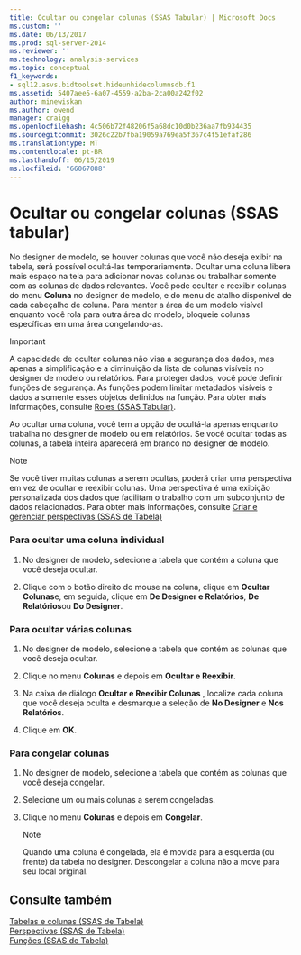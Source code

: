 ```yaml
---
title: Ocultar ou congelar colunas (SSAS Tabular) | Microsoft Docs
ms.custom: ''
ms.date: 06/13/2017
ms.prod: sql-server-2014
ms.reviewer: ''
ms.technology: analysis-services
ms.topic: conceptual
f1_keywords:
- sql12.asvs.bidtoolset.hideunhidecolumnsdb.f1
ms.assetid: 5407aee5-6a07-4559-a2ba-2ca00a242f02
author: minewiskan
ms.author: owend
manager: craigg
ms.openlocfilehash: 4c506b72f48206f5a68dc10d0b236aa7fb934435
ms.sourcegitcommit: 3026c22b7fba19059a769ea5f367c4f51efaf286
ms.translationtype: MT
ms.contentlocale: pt-BR
ms.lasthandoff: 06/15/2019
ms.locfileid: "66067088"
---
```

# <a name="hide-or-freeze-columns-ssas-tabular"></a>Ocultar ou congelar colunas (SSAS tabular)
  No designer de modelo, se houver colunas que você não deseja exibir na tabela, será possível ocultá-las temporariamente. Ocultar uma coluna libera mais espaço na tela para adicionar novas colunas ou trabalhar somente com as colunas de dados relevantes. Você pode ocultar e reexibir colunas do menu **Coluna** no designer de modelo, e do menu de atalho disponível de cada cabeçalho de coluna. Para manter a área de um modelo visível enquanto você rola para outra área do modelo, bloqueie colunas específicas em uma área congelando-as.  
  
> [!IMPORTANT]  
>  A capacidade de ocultar colunas não visa a segurança dos dados, mas apenas a simplificação e a diminuição da lista de colunas visíveis no designer de modelo ou relatórios. Para proteger dados, você pode definir funções de segurança. As funções podem limitar metadados visíveis e dados a somente esses objetos definidos na função. Para obter mais informações, consulte [Roles &#40;SSAS Tabular&#41;](roles-ssas-tabular.md).  
  
 Ao ocultar uma coluna, você tem a opção de ocultá-la apenas enquanto trabalha no designer de modelo ou em relatórios. Se você ocultar todas as colunas, a tabela inteira aparecerá em branco no designer de modelo.  
  
> [!NOTE]  
>  Se você tiver muitas colunas a serem ocultas, poderá criar uma perspectiva em vez de ocultar e reexibir colunas. Uma perspectiva é uma exibição personalizada dos dados que facilitam o trabalho com um subconjunto de dados relacionados. Para obter mais informações, consulte [Criar e gerenciar perspectivas &#40;SSAS de Tabela&#41;](perspectives-ssas-tabular.md)  
  
### <a name="to-hide-an-individual-column"></a>Para ocultar uma coluna individual  
  
1.  No designer de modelo, selecione a tabela que contém a coluna que você deseja ocultar.  
  
2.  Clique com o botão direito do mouse na coluna, clique em **Ocultar Colunas**e, em seguida, clique em **De Designer e Relatórios**, **De Relatórios**ou **Do Designer**.  
  
### <a name="to-hide-multiple-columns"></a>Para ocultar várias colunas  
  
1.  No designer de modelo, selecione a tabela que contém as colunas que você deseja ocultar.  
  
2.  Clique no menu **Colunas** e depois em **Ocultar e Reexibir**.  
  
3.  Na caixa de diálogo **Ocultar e Reexibir Colunas** , localize cada coluna que você deseja oculta e desmarque a seleção de **No Designer** e **Nos Relatórios**.  
  
4.  Clique em **OK**.  
  
### <a name="to-freeze-columns"></a>Para congelar colunas  
  
1.  No designer de modelo, selecione a tabela que contém as colunas que você deseja congelar.  
  
2.  Selecione um ou mais colunas a serem congeladas.  
  
3.  Clique no menu **Colunas** e depois em **Congelar**.  
  
    > [!NOTE]  
    >  Quando uma coluna é congelada, ela é movida para a esquerda (ou frente) da tabela no designer. Descongelar a coluna não a move para seu local original.  
  
## <a name="see-also"></a>Consulte também  
 [Tabelas e colunas &#40;SSAS de Tabela&#41;](tables-and-columns-ssas-tabular.md)   
 [Perspectivas &#40;SSAS de Tabela&#41;](perspectives-ssas-tabular.md)   
 [Funções &#40;SSAS de Tabela&#41;](roles-ssas-tabular.md)  
  
  
